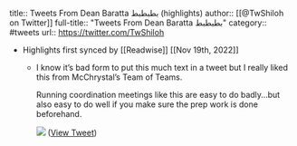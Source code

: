 title:: Tweets From Dean Baratta بطبطبط (highlights)
author:: [[@TwShiloh on Twitter]]
full-title:: "Tweets From Dean Baratta بطبطبط"
category:: #tweets
url:: https://twitter.com/TwShiloh

- Highlights first synced by [[Readwise]] [[Nov 19th, 2022]]
	- I know it’s bad form to put this much text in a tweet but I really liked this from McChrystal’s Team of Teams.
	  
	  Running coordination meetings like this are easy to do badly…but also easy to do well if you make sure the prep work is done beforehand. 
	  
	  ![](https://pbs.twimg.com/media/E2lv7GdWQAYEiq7.jpg) ([View Tweet](https://twitter.com/TwShiloh/status/1398772229316415488))